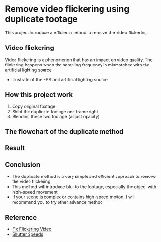 # Remove video flickering using duplicate footage
This project introduce a efficient method to remove the video flickering.


## Video flickering
Video flickering is a phenomenon that has an impact on video quality.
The flickering happens when the sampling frequency is mismatched with the artificial lighting source
* Illustrate of the FPS and artificial lighting source


## How this project work
1. Copy original footage
2. Shiht the duplicate footage one frame right
3. Blending these two footage (adjust opacity)



## The flowchart of the duplicate method



## Result

## Conclusion
* The duplicate method is a very simple and efficient approach to remove the video flickering
* This method will introduce blur to the footage, especially the object with high-speed movement
* If your scene is complex or contains high-speed motion, I will recommend you to try other advance method


## Reference
* [Fix Flickering Video](https://primalvideo.com/video-creation/editing/fix-flickering-video-how-to-remove-flickering-and-strobing-in-videos/)
* [Shutter Speeds](https://www.red.com/red-101/flicker-free-video-tutorial)


